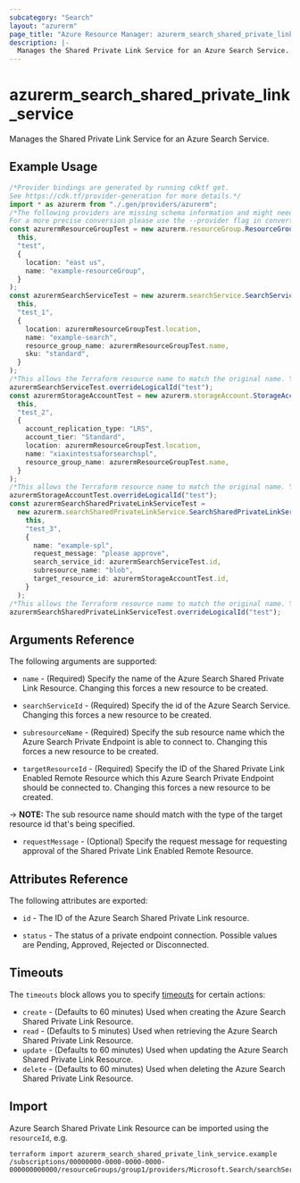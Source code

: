 ```yaml
---
subcategory: "Search"
layout: "azurerm"
page_title: "Azure Resource Manager: azurerm_search_shared_private_link_service"
description: |-
  Manages the Shared Private Link Service for an Azure Search Service.
---
```


# azurerm\_search\_shared\_private\_link\_service

Manages the Shared Private Link Service for an Azure Search Service.

## Example Usage

```typescript
/*Provider bindings are generated by running cdktf get.
See https://cdk.tf/provider-generation for more details.*/
import * as azurerm from "./.gen/providers/azurerm";
/*The following providers are missing schema information and might need manual adjustments to synthesize correctly: azurerm.
For a more precise conversion please use the --provider flag in convert.*/
const azurermResourceGroupTest = new azurerm.resourceGroup.ResourceGroup(
  this,
  "test",
  {
    location: "east us",
    name: "example-resourceGroup",
  }
);
const azurermSearchServiceTest = new azurerm.searchService.SearchService(
  this,
  "test_1",
  {
    location: azurermResourceGroupTest.location,
    name: "example-search",
    resource_group_name: azurermResourceGroupTest.name,
    sku: "standard",
  }
);
/*This allows the Terraform resource name to match the original name. You can remove the call if you don't need them to match.*/
azurermSearchServiceTest.overrideLogicalId("test");
const azurermStorageAccountTest = new azurerm.storageAccount.StorageAccount(
  this,
  "test_2",
  {
    account_replication_type: "LRS",
    account_tier: "Standard",
    location: azurermResourceGroupTest.location,
    name: "xiaxintestsaforsearchspl",
    resource_group_name: azurermResourceGroupTest.name,
  }
);
/*This allows the Terraform resource name to match the original name. You can remove the call if you don't need them to match.*/
azurermStorageAccountTest.overrideLogicalId("test");
const azurermSearchSharedPrivateLinkServiceTest =
  new azurerm.searchSharedPrivateLinkService.SearchSharedPrivateLinkService(
    this,
    "test_3",
    {
      name: "example-spl",
      request_message: "please approve",
      search_service_id: azurermSearchServiceTest.id,
      subresource_name: "blob",
      target_resource_id: azurermStorageAccountTest.id,
    }
  );
/*This allows the Terraform resource name to match the original name. You can remove the call if you don't need them to match.*/
azurermSearchSharedPrivateLinkServiceTest.overrideLogicalId("test");

```

## Arguments Reference

The following arguments are supported:

*   `name` - (Required) Specify the name of the Azure Search Shared Private Link Resource. Changing this forces a new resource to be created.

*   `searchServiceId` - (Required) Specify the id of the Azure Search Service. Changing this forces a new resource to be created.

*   `subresourceName` - (Required) Specify the sub resource name which the Azure Search Private Endpoint is able to connect to. Changing this forces a new resource to be created.

*   `targetResourceId` - (Required) Specify the ID of the Shared Private Link Enabled Remote Resource which this Azure Search Private Endpoint should be connected to. Changing this forces a new resource to be created.

\-> **NOTE:** The sub resource name should match with the type of the target resource id that's being specified.

* `requestMessage` - (Optional) Specify the request message for requesting approval of the Shared Private Link Enabled Remote Resource.

## Attributes Reference

The following attributes are exported:

*   `id` - The ID of the Azure Search Shared Private Link resource.

*   `status` - The status of a private endpoint connection. Possible values are Pending, Approved, Rejected or Disconnected.

## Timeouts

The `timeouts` block allows you to specify [timeouts](https://www.terraform.io/docs/configuration/resources.html#timeouts) for certain actions:

* `create` - (Defaults to 60 minutes) Used when creating the Azure Search Shared Private Link Resource.
* `read` - (Defaults to 5 minutes) Used when retrieving the Azure Search Shared Private Link Resource.
* `update` - (Defaults to 60 minutes) Used when updating the Azure Search Shared Private Link Resource.
* `delete` - (Defaults to 60 minutes) Used when deleting the Azure Search Shared Private Link Resource.

## Import

Azure Search Shared Private Link Resource can be imported using the `resourceId`, e.g.

```shell
terraform import azurerm_search_shared_private_link_service.example /subscriptions/00000000-0000-0000-0000-000000000000/resourceGroups/group1/providers/Microsoft.Search/searchServices/service1/sharedPrivateLinkResources/resource1
```
